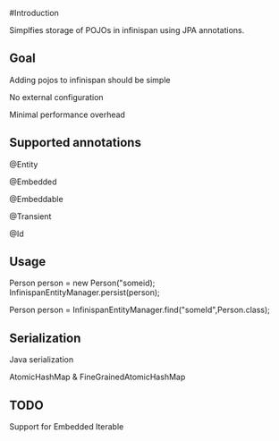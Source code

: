#Introduction

Simplfies storage of POJOs in infinispan using JPA annotations.

## Goal

Adding pojos to infinispan should be simple

No external configuration

Minimal performance overhead


## Supported annotations

@Entity

@Embedded

@Embeddable

@Transient

@Id

## Usage

Person person = new Person("someid);
InfinispanEntityManager.persist(person);

Person person = InfinispanEntityManager.find("someId",Person.class);

## Serialization

Java serialization

AtomicHashMap & FineGrainedAtomicHashMap


## TODO

Support for Embedded Iterable
